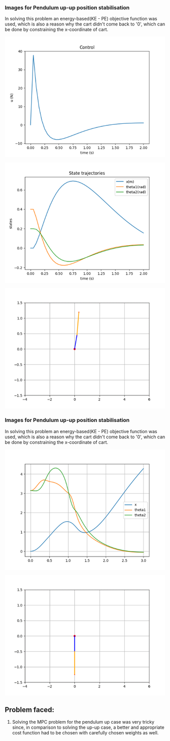 ### Images for Pendulum up-up position stabilisation
In solving this problem an energy-based(KE - PE) objective function was used, which is also a reason why the cart didn't come back to '0', which can be done by constraining the x-coordinate of cart.

![alt](https://github.com/DishankJ/Double-Inverted-Pendulum-Swingup-MPC/blob/main/media/dip_up_control_trajectory.png?raw=true)

![alt](https://github.com/DishankJ/Double-Inverted-Pendulum-Swingup-MPC/blob/main/media/dip_up_state_trajectory.png?raw=true)

![alt](https://github.com/DishankJ/Double-Inverted-Pendulum-Swingup-MPC/blob/main/media/double_inv_pendulum_up__mpc.gif?raw=true)

### Images for Pendulum up-up position stabilisation
In solving this problem an energy-based(KE - PE) objective function was used, which is also a reason why the cart didn't come back to '0', which can be done by constraining the x-coordinate of cart.

![alt](https://github.com/DishankJ/Double-Inverted-Pendulum-Swingup-MPC/blob/main/media/dip_down_state_trajectory.png?raw=true)

![alt](https://github.com/DishankJ/Double-Inverted-Pendulum-Swingup-MPC/blob/main/media/double_inv_pendulum_down_mpc.gif?raw=true)

## Problem faced:
1. Solving the MPC problem for the pendulum up case was very tricky since, in comparison to solving the up-up case, a better and appropriate cost function had to be chosen with carefully chosen weights as well.
